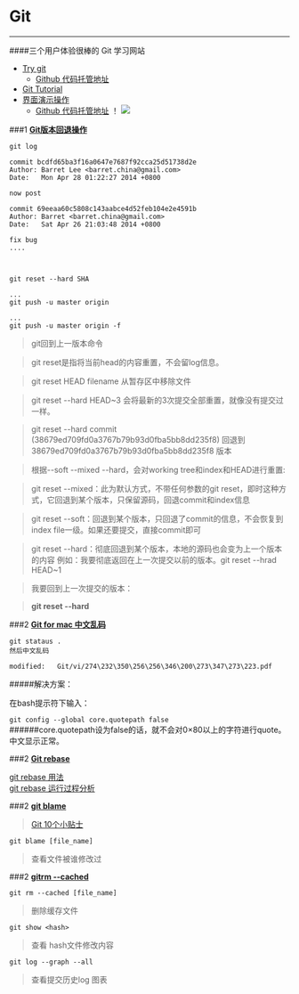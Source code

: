 # Git
-----------------------------

####三个用户体验很棒的 Git 学习网站 
- [Try git](https://try.github.io/levels/1/challenges/1) 
	- [Github 代码托管地址](https://try.github.io/levels/1/challenges/1) 
- [Git Tutorial](https://www.codeschool.com/courses/git-real)  
- [界面演示操作](http://pcottle.github.io/learnGitBranching/) 
	- [Github 代码托管地址](https://github.com/pcottle/learnGitBranching)
！[](https://camo.githubusercontent.com/d06d3d418bf649123baa5dd9b10c2187e048aa60/68747470733a2f2f7261772e6769746875622e636f6d2f70636f74746c652f6c6561726e4769744272616e6368696e672f6d61737465722f6173736574732f6c6561726e4769744272616e6368696e672e706e67)
![](https://camo.githubusercontent.com/d06d3d418bf649123baa5dd9b10c2187e048aa60/68747470733a2f2f7261772e6769746875622e636f6d2f70636f74746c652f6c6561726e4769744272616e6368696e672f6d61737465722f6173736574732f6c6561726e4769744272616e6368696e672e706e67)




###1 [<Strong>Git版本回退操作</strong>](http://hi.barretlee.com/2014/04/28/git-roll-back/)

	git log

	commit bcdfd65ba3f16a0647e7687f92cca25d51738d2e  
	Author: Barret Lee <barret.china@gmail.com>  
	Date:   Mon Apr 28 01:22:27 2014 +0800  

    now post  

	commit 69eeaa60c5808c143aabce4d52feb104e2e4591b  
	Author: Barret <barret.china@gmail.com>  
	Date:   Sat Apr 26 21:03:48 2014 +0800  

    fix bug
	....



	git reset --hard SHA 

	...
	git push -u master origin

	...
	git push -u master origin -f
>git回到上一版本命令
 
>git reset是指将当前head的内容重置，不会留log信息。
 
>git reset HEAD filename  从暂存区中移除文件
 
>git reset --hard HEAD~3  会将最新的3次提交全部重置，就像没有提交过一样。
 
>git reset --hard commit (38679ed709fd0a3767b79b93d0fba5bb8dd235f8) 回退到 38679ed709fd0a3767b79b93d0fba5bb8dd235f8 版本
 
>根据--soft --mixed --hard，会对working tree和index和HEAD进行重置:
 
>git reset --mixed：此为默认方式，不带任何参数的git reset，即时这种方式，它回退到某个版本，只保留源码，回退commit和index信息
 
>git reset --soft：回退到某个版本，只回退了commit的信息，不会恢复到index file一级。如果还要提交，直接commit即可
 
>git reset --hard：彻底回退到某个版本，本地的源码也会变为上一个版本的内容
例如：我要彻底返回在上一次提交以前的版本。git reset --hrad HEAD~1
 
>我要回到上一次提交的版本：
 
><strong>git reset --hard</strong>  



###2 [<Strong>Git for mac 中文乱码</strong>](http://www.cnblogs.com/perseus/archive/2012/11/21/2781074.html)


    git stataus .
    然后中文乱码

    modified:   Git/vi/274\232\350\256\256\346\200\273\347\273\223.pdf 

#####解决方案：

在bash提示符下输入：

`git config --global core.quotepath false`   
######core.quotepath设为false的话，就不会对0×80以上的字符进行quote。中文显示正常。



###2 [<Strong>Git rebase</strong>](http://www.cnblogs.com/kym/archive/2010/08/12/1797937.html)

[git rebase 用法](http://blog.csdn.net/wangjia55/article/details/8776409)  
[git rebase 运行过程分析](http://blog.csdn.net/hudashi/article/details/7664631)  




###2 [<Strong>git blame</strong>](http://www.techug.com/10-tips-git-next-level)
>[Git 10个小贴士](http://www.techug.com/10-tips-git-next-level)


`git blame [file_name]`  
>查看文件被谁修改过



###2 [<Strong>gitrm --cached</strong>](http://www.sitepoint.com/git-for-beginners/)

`git rm --cached [file_name]`  

>删除缓存文件

`git show <hash>`  

>查看 hash文件修改内容


`git log --graph --all`  

>查看提交历史log 图表